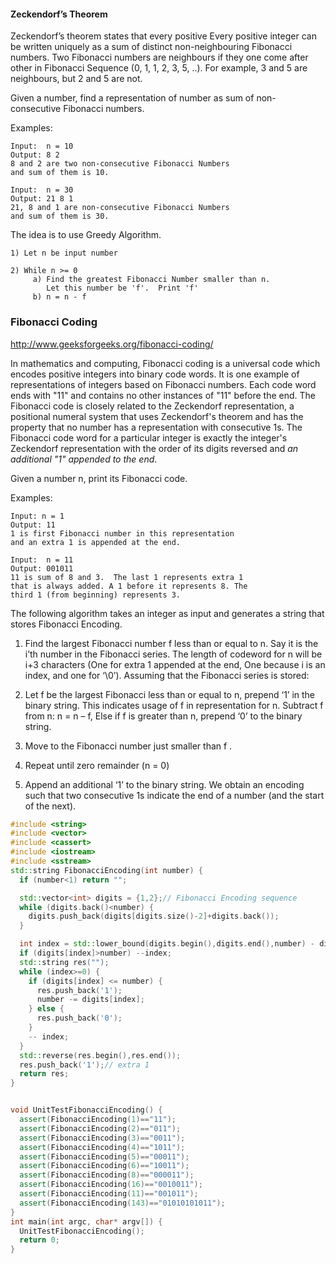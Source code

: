 #### Zeckendorf’s Theorem
  
Zeckendorf’s theorem states that every positive Every positive integer can be written uniquely as a sum of distinct non-neighbouring Fibonacci numbers. Two Fibonacci numbers are neighbours if they one come after other in Fibonacci Sequence (0, 1, 1, 2, 3, 5, ..). For example, 3 and 5 are neighbours, but 2 and 5 are not.

Given a number, find a representation of number as sum of non-consecutive Fibonacci numbers.

Examples:

```
Input:  n = 10
Output: 8 2
8 and 2 are two non-consecutive Fibonacci Numbers
and sum of them is 10.

Input:  n = 30
Output: 21 8 1
21, 8 and 1 are non-consecutive Fibonacci Numbers
and sum of them is 30.
```

The idea is to use Greedy Algorithm.

```
1) Let n be input number

2) While n >= 0
     a) Find the greatest Fibonacci Number smaller than n.
        Let this number be 'f'.  Print 'f'
     b) n = n - f 
```     

### Fibonacci Coding

http://www.geeksforgeeks.org/fibonacci-coding/  

In mathematics and computing, Fibonacci coding is a universal code which encodes positive integers into binary code words. 
It is one example of representations of integers based on Fibonacci numbers. 
Each code word ends with "11" and contains no other instances of "11" before the end.
The Fibonacci code is closely related to the Zeckendorf representation, a positional numeral system that uses Zeckendorf's theorem and has the property that no number has a representation with consecutive 1s. 
The Fibonacci code word for a particular integer is exactly the integer's Zeckendorf representation with the order of its digits reversed and _an additional "1" appended to the end_.
  

Given a number n, print its Fibonacci code.

Examples:

```
Input: n = 1
Output: 11
1 is first Fibonacci number in this representation
and an extra 1 is appended at the end.

Input:  n = 11
Output: 001011
11 is sum of 8 and 3.  The last 1 represents extra 1
that is always added. A 1 before it represents 8. The
third 1 (from beginning) represents 3.
```

The following algorithm takes an integer as input and generates a string that stores Fibonacci Encoding.

1. Find the largest Fibonacci number f less than or equal to n. Say it is the i’th number in the Fibonacci series. The length of codeword for n will be i+3 characters (One for extra 1 appended at the end, One because i is an index, and one for ‘\0’). Assuming that the Fibonacci series is stored:

2. Let f be the largest Fibonacci less than or equal to n, prepend ‘1’ in the binary string. This indicates usage of f in representation for n. Subtract f from n: n = n – f, Else if f is greater than n, prepend ‘0’ to the binary string.

3. Move to the Fibonacci number just smaller than f .

4. Repeat until zero remainder (n = 0)

5. Append an additional ‘1’ to the binary string. We obtain an encoding such that two consecutive 1s indicate the end of a number (and the start of the next).


```cpp
#include <string>
#include <vector>
#include <cassert>
#include <iostream>
#include <sstream>
std::string FibonacciEncoding(int number) {
  if (number<1) return "";

  std::vector<int> digits = {1,2};// Fibonacci Encoding sequence
  while (digits.back()<number) {
    digits.push_back(digits[digits.size()-2]+digits.back());
  }

  int index = std::lower_bound(digits.begin(),digits.end(),number) - digits.begin();
  if (digits[index]>number) --index;
  std::string res("");
  while (index>=0) {
    if (digits[index] <= number) {
      res.push_back('1');
      number -= digits[index];
    } else {
      res.push_back('0');
    }
    -- index;
  }
  std::reverse(res.begin(),res.end());
  res.push_back('1');// extra 1
  return res;
}


void UnitTestFibonacciEncoding() {
  assert(FibonacciEncoding(1)=="11");
  assert(FibonacciEncoding(2)=="011");
  assert(FibonacciEncoding(3)=="0011");
  assert(FibonacciEncoding(4)=="1011");
  assert(FibonacciEncoding(5)=="00011");
  assert(FibonacciEncoding(6)=="10011");
  assert(FibonacciEncoding(8)=="000011");
  assert(FibonacciEncoding(16)=="0010011");
  assert(FibonacciEncoding(11)=="001011");
  assert(FibonacciEncoding(143)=="01010101011");
}
int main(int argc, char* argv[]) {
  UnitTestFibonacciEncoding();
  return 0;
}
```
